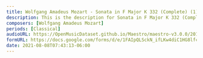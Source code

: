 ```yaml
---
title: Wolfgang Amadeus Mozart - Sonata in F Major K 332 (Complete) (1)
description: This is the description for Sonata in F Major K 332 (Complete) by Wolfgang Amadeus Mozart
composers: [Wolfgang Amadeus Mozart]
periods: [Classical]
audioURL: https://OpenMusicDataset.github.io/Maestro/maestro-v3.0.0/2015/MIDI-Unprocessed_R1_D1-9-12_mid--AUDIO-from_mp3_11_R1_2015_wav--1.midi
formURL: https://docs.google.com/forms/d/e/1FAIpQLSckN_ifLKw4diC1HG8lfcocpqvAev0v4-hYIcWQdOWzsZZdpA/viewform
date: 2021-08-08T07:43:13-06:00
---
```

